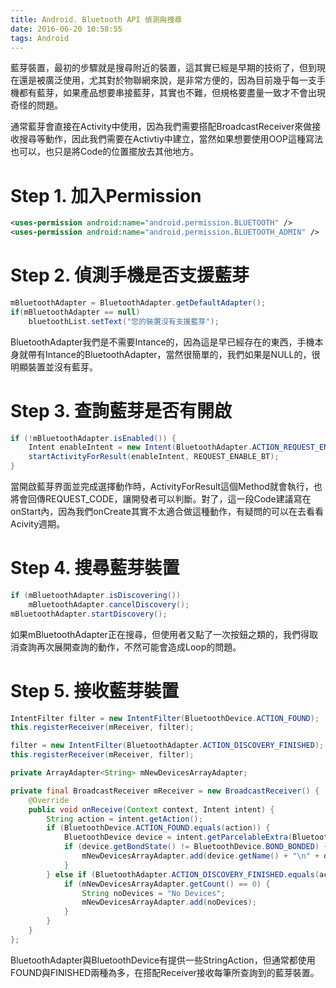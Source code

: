 ```yaml
---
title: Android. Bluetooth API 偵測與搜尋
date: 2016-06-20 10:58:55
tags: Android
---
```


藍芽裝置，最初的步驟就是搜尋附近的裝置，這其實已經是早期的技術了，但到現在還是被廣泛使用，尤其對於物聯網來說，是非常方便的，因為目前幾乎每一支手機都有藍芽，如果產品想要串接藍芽，其實也不難，但規格要盡量一致才不會出現奇怪的問題。

通常藍芽會直接在Activity中使用，因為我們需要搭配BroadcastReceiver來做接收搜尋等動作，因此我們需要在Activtiy中建立，當然如果想要使用OOP這種寫法也可以，也只是將Code的位置擺放去其他地方。

# Step 1. 加入Permission
```xml
<uses-permission android:name="android.permission.BLUETOOTH" />
<uses-permission android:name="android.permission.BLUETOOTH_ADMIN" />
```

# Step 2. 偵測手機是否支援藍芽
```java
mBluetoothAdapter = BluetoothAdapter.getDefaultAdapter();
if(mBluetoothAdapter == null)
    bluetoothList.setText("您的裝置沒有支援藍芽");
```
BluetoothAdapter我們是不需要Intance的，因為這是早已經存在的東西，手機本身就帶有Intance的BluetoothAdapter，當然很簡單的，我們如果是NULL的，很明顯裝置並沒有藍芽。

# Step 3. 查詢藍芽是否有開啟
```java
if (!mBluetoothAdapter.isEnabled()) {
    Intent enableIntent = new Intent(BluetoothAdapter.ACTION_REQUEST_ENABLE);
    startActivityForResult(enableIntent, REQUEST_ENABLE_BT);
} 
```
當開啟藍芽界面並完成選擇動作時，ActivityForResult這個Method就會執行，也將會回傳REQUEST_CODE，讓開發者可以判斷。對了，這一段Code建議寫在onStart內，因為我們onCreate其實不太適合做這種動作，有疑問的可以在去看看Acivity週期。

# Step 4. 搜尋藍芽裝置
```java
if (mBluetoothAdapter.isDiscovering())
    mBluetoothAdapter.cancelDiscovery();
mBluetoothAdapter.startDiscovery();
```
如果mBluetoothAdapter正在搜尋，但使用者又點了一次按鈕之類的，我們得取消查詢再次展開查詢的動作，不然可能會造成Loop的問題。

# Step 5. 接收藍芽裝置
```java
IntentFilter filter = new IntentFilter(BluetoothDevice.ACTION_FOUND);
this.registerReceiver(mReceiver, filter);

filter = new IntentFilter(BluetoothAdapter.ACTION_DISCOVERY_FINISHED);
this.registerReceiver(mReceiver, filter);

private ArrayAdapter<String> mNewDevicesArrayAdapter;

private final BroadcastReceiver mReceiver = new BroadcastReceiver() {
    @Override
    public void onReceive(Context context, Intent intent) {
        String action = intent.getAction();
        if (BluetoothDevice.ACTION_FOUND.equals(action)) {
            BluetoothDevice device = intent.getParcelableExtra(BluetoothDevice.EXTRA_DEVICE);
            if (device.getBondState() != BluetoothDevice.BOND_BONDED) {
                mNewDevicesArrayAdapter.add(device.getName() + "\n" + device.getAddress());
            }
        } else if (BluetoothAdapter.ACTION_DISCOVERY_FINISHED.equals(action)) {
            if (mNewDevicesArrayAdapter.getCount() == 0) {
                String noDevices = "No Devices";
                mNewDevicesArrayAdapter.add(noDevices);
            }
        }
    }
};
```

BluetoothAdapter與BluetoothDevice有提供一些StringAction，但通常都使用FOUND與FINISHED兩種為多，在搭配Receiver接收每筆所查詢到的藍芽裝置。